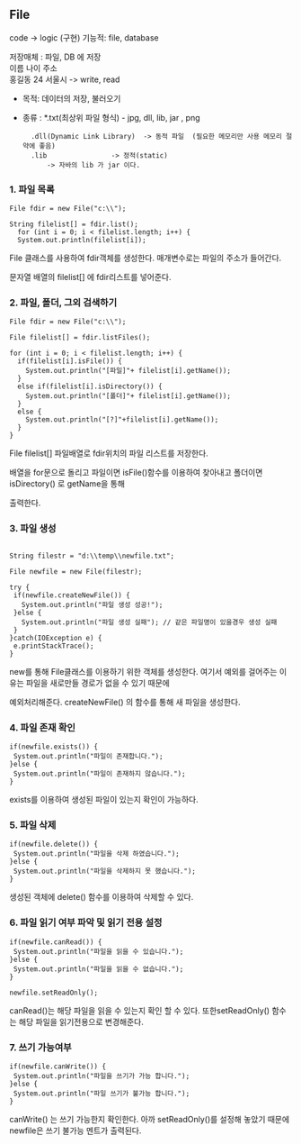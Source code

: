## File

code -> logic (구현)
        기능적: file, database
        
저장매체 : 파일, DB 에 저장 <br>
				  이름  	나이 		주소<br>
			       홍길동	24		서울시	-> write, read        
             
- 목적: 데이터의 저장, 불러오기  
- 종류 : *.txt(최상위 파일 형식) - jpg, dll, lib, jar , png 
		
		.dll(Dynamic Link Library)  -> 동적 파일  (필요한 메모리만 사용 메모리 절약에 좋음)
		.lib 				-> 정적(static)
		 	-> 자바의 lib 가 jar 이다.

### 1. 파일 목록

```
File fdir = new File("c:\\");
		
String filelist[] = fdir.list();
  for (int i = 0; i < filelist.length; i++) {
  System.out.println(filelist[i]);
```

File 클래스를 사용하여 fdir객체를 생성한다. 매개변수로는 파일의 주소가 들어간다.

문자열 배열의 filelist[] 에 fdir리스트를 넣어준다.

### 2. 파일, 폴더, 그외 검색하기

```
File fdir = new File("c:\\");
		
File filelist[] = fdir.listFiles();
		
for (int i = 0; i < filelist.length; i++) {
  if(filelist[i].isFile()) {
    System.out.println("[파일]"+ filelist[i].getName());
  }
  else if(filelist[i].isDirectory()) {
    System.out.println("[폴더]"+ filelist[i].getName());
  }
  else {
    System.out.println("[?]"+filelist[i].getName());
  }
}
```

 File filelist[] 파일배열로 fdir위치의 파일 리스트를 저장한다.
 
 배열을 for문으로 돌리고 파일이면 isFile()함수를 이용하여 찾아내고 폴더이면 isDirectory() 로 getName을 통해 
 
 출력한다.
 
 ### 3. 파일 생성
 
 ```
 
 String filestr = "d:\\temp\\newfile.txt";
		
File newfile = new File(filestr);
		
try {
  if(newfile.createNewFile()) {
    System.out.println("파일 생성 성공!");
  }else {
    System.out.println("파일 생성 실패");	// 같은 파일명이 있을경우 생성 실패
  }
}catch(IOException e) {
  e.printStackTrace();
}
 ```
 
 new를 통해 File클래스를 이용하기 위한 객체를 생성한다. 여기서 예외를 걸어주는 이유는 파일을 새로만들 경로가 없을 수 있기 때문에 
 
 예외처리해준다. createNewFile() 의 함수를 통해 새 파일을 생성한다.
 
 ### 4. 파일 존재 확인
 
 ```
if(newfile.exists()) {
  System.out.println("파일이 존재합니다.");
}else {
  System.out.println("파일이 존재하지 않습니다.");
}
 
 ```
 exists를 이용하여 생성된 파일이 있는지 확인이 가능하다.
 
 ### 5. 파일 삭제
 
 ```
if(newfile.delete()) {
  System.out.println("파일을 삭제 하였습니다.");
}else {
  System.out.println("파일을 삭제하지 못 했습니다.");
}
 ```
 생성된 객체에 delete() 함수를 이용하여 삭제할 수 있다.
 
 ### 6. 파일 읽기 여부 파악 및 읽기 전용 설정
 
 ```
if(newfile.canRead()) {
  System.out.println("파일을 읽을 수 있습니다.");
}else {
  System.out.println("파일을 읽을 수 없습니다.");
}

newfile.setReadOnly();
 ```
 canRead()는 해당 파일을 읽을 수 있는지 확인 할 수 있다. 또한setReadOnly() 함수는 해당 파일을 읽기전용으로 변경해준다.
 
 ### 7. 쓰기 가능여부
 
 ```
if(newfile.canWrite()) {
  System.out.println("파일을 쓰기가 가능 합니다.");
}else {
  System.out.println("파일 쓰기가 불가능 합니다.");
}
 
 ```
 canWrite() 는 쓰기 가능한지 확인한다. 아까 setReadOnly()를 설정해 놓았기 때문에 newfile은 쓰기 불가능 멘트가 출력된다.
